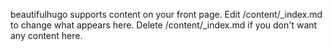 beautifulhugo supports content on your front page. Edit /content/_index.md to change what appears here. Delete /content/_index.md if you don't want any content here.


